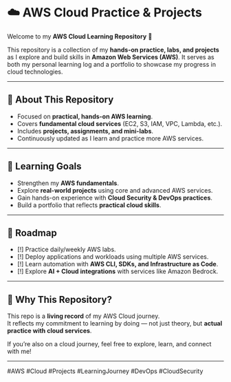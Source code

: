 # ☁️ AWS Cloud Practice & Projects  

Welcome to my **AWS Cloud Learning Repository** 🚀  

This repository is a collection of my **hands-on practice, labs, and projects** as I explore and build skills in **Amazon Web Services (AWS)**. It serves as both my personal learning log and a portfolio to showcase my progress in cloud technologies.  

---

## 📌 About This Repository  

- Focused on **practical, hands-on AWS learning**.  
- Covers **fundamental cloud services** (EC2, S3, IAM, VPC, Lambda, etc.).  
- Includes **projects, assignments, and mini-labs**.  
- Continuously updated as I learn and practice more AWS services.  

---

## 🎯 Learning Goals  

- Strengthen my **AWS fundamentals**.  
- Explore **real-world projects** using core and advanced AWS services.  
- Gain hands-on experience with **Cloud Security & DevOps practices**.  
- Build a portfolio that reflects **practical cloud skills**.  

---

## 🔮 Roadmap  

- [!] Practice daily/weekly AWS labs.  
- [!] Deploy applications and workloads using multiple AWS services.  
- [!] Learn automation with **AWS CLI, SDKs, and Infrastructure as Code**.  
- [!] Explore **AI + Cloud integrations** with services like Amazon Bedrock.  

---

## 🌟 Why This Repository?  

This repo is a **living record** of my AWS Cloud journey.  
It reflects my commitment to learning by doing — not just theory, but **actual practice with cloud services**.  

If you’re also on a cloud journey, feel free to explore, learn, and connect with me!  

---

#AWS #Cloud #Projects #LearningJourney #DevOps #CloudSecurity  
